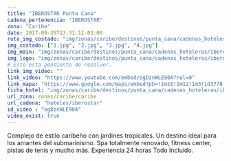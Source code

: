 ```yaml
---
title: "IBEROSTAR Punta Cana"
cadena_pertenencia: "IBEROSTAR"
zona: "Caribe"
date: 2017-09-26T13:31:11-03:00
ruta_img_costado: "img/zonas/caribe/destinos/punta_cana/cadenas_hoteleras/iberostar/iberostar_punta_cana/imagenes_hotel/"
img_costado: ["1.jpg", "2.jpg", "3.jpg", "4.jpg"]
img_main: "img/zonas/caribe/destinos/punta_cana/cadenas_hoteleras/iberostar/iberostar_punta_cana/iberostar_punta_cana.jpg"
img_logo: "img/zonas/caribe/destinos/punta_cana/cadenas_hoteleras/iberostar/iberostar_punta_cana/logo_hotel/logo_iberostar_punta_cana.jpg"
# Esto esta pendiente de resolver.
link_img_video: ""
link_video: "https://www.youtube.com/embed/ogDznWLE90A?rel=0"
link_mapa: "https://www.google.com/maps/embed?pb=!1m16!1m12!1m3!1d3778.869313063188!2d-68.45275393510434!3d18.71466818729621!2m3!1f0!2f0!3f0!3m2!1i1024!2i768!4f13.1!2m1!1siberostar+punta+cana!5e0!3m2!1ses!2scl!4v1509987025179"
ficha_hotel: "img/zonas/caribe/destinos/punta_cana/cadenas_hoteleras/iberostar/iberostar_punta_cana/iberostar_punta_cana.pdf"
url_zona: zonas/caribe/caribe
url_cadena: "hoteles/iberostar"
id_video : "ogDznWLE90A"
video_exist: true
---
```

Complejo de estilo caribeño con jardines tropicales. Un destino ideal para los amantes del submarinismo. Spa totalmente renovado, fitness center, pistas de tenis y mucho más. Experiencia 24 horas Todo Incluido.
